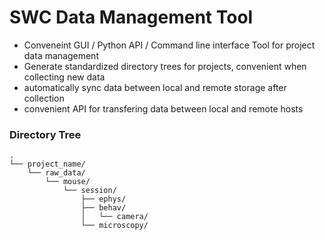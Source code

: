 # SWC Data Management Tool

- Conveneint GUI / Python API / Command line interface Tool for project data management
- Generate standardized directory trees for projects, convenient when collecting new data
- automatically sync data between local and remote storage after collection
- convenient API for transfering data between local and remote hosts

### Directory Tree
```
.
└── project_name/
    └── raw_data/
        └── mouse/
            └── session/
                ├── ephys/
                ├── behav/
                │   └── camera/
                └── microscopy/
```                      


